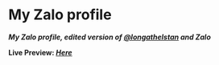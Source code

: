 # My Zalo profile
___My Zalo profile, edited version of [@longathelstan](https://github.com/longathelstan/zalo/) and Zalo___

**Live Preview: [*Here*](https://minabsoci.ct.ws/)**
